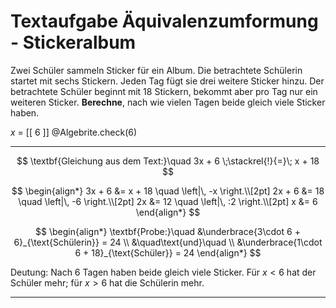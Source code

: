 <!--
version:  0.0.1
language: de


@style
main > *:not(:last-child) {
  margin-bottom: 3rem;
}

input {
    text-align: center;
}

.flex-container {
    display: flex;
    flex-wrap: wrap;
    align-items: stretch;
    gap: 20px;
}

.flex-child {
    flex: 1;
    min-width: 350px;
    margin-right: 20px;
}

@media (max-width: 400px) {
    .flex-child {
        flex: 100%;
        margin-right: 0;
    }
}
@end

formula: \carry   \textcolor{red}{\scriptsize #1}
formula: \digit   \rlap{\carry{#1}}\phantom{#2}#2
formula: \permil  \text{‰}

import: https://raw.githubusercontent.com/LiaTemplates/Tikz-Jax/main/README.md

script: https://cdn.jsdelivr.net/gh/LiaTemplates/Tikz-Jax@main/dist/index.js


import: https://raw.githubusercontent.com/liaTemplates/algebrite/master/README.md




tags: Äquivalenzumformung, Sachaufgabe, niedrig, leicht, Berechnen, 

comment: Löse eine Sachaufgabe mit Bezahlmodellen mittels der Äquivalenzumformung.

author: Martin Lommatzsch

-->




# Textaufgabe Äquivalenzumformung - Stickeralbum



Zwei Schüler sammeln Sticker für ein Album. Die betrachtete Schülerin startet mit sechs Stickern. Jeden Tag fügt sie drei weitere Sticker hinzu. Der betrachtete Schüler beginnt mit 18 Stickern, bekommt aber pro Tag nur ein weiteren Sticker. **Berechne**, nach wie vielen Tagen beide gleich viele Sticker haben.

<!-- data-solution-button="5"-->
$x$ = [[  6  ]]
@Algebrite.check(6)
************
$$
\textbf{Gleichung aus dem Text:}\quad 
3x + 6 \;\stackrel{!}{=}\; x + 18
$$

$$
\begin{align*}
3x + 6 &= x + 18 \quad \left|\, -x \right.\\[2pt]
2x + 6 &= 18 \quad \left|\, -6 \right.\\[2pt]
2x &= 12 \quad \left|\, :2 \right.\\[2pt]
x &= 6
\end{align*}
$$

$$
\begin{align*}
\textbf{Probe:}\quad 
&\underbrace{3\cdot 6 + 6}_{\text{Schülerin}} = 24  \\
&\quad\text{und}\quad  \\
&\underbrace{1\cdot 6 + 18}_{\text{Schüler}} = 24
\end{align*}
$$

Deutung:
Nach 6 Tagen haben beide gleich viele Sticker. Für $x<6$ hat der Schüler mehr; für $x>6$ hat die Schülerin mehr.
************